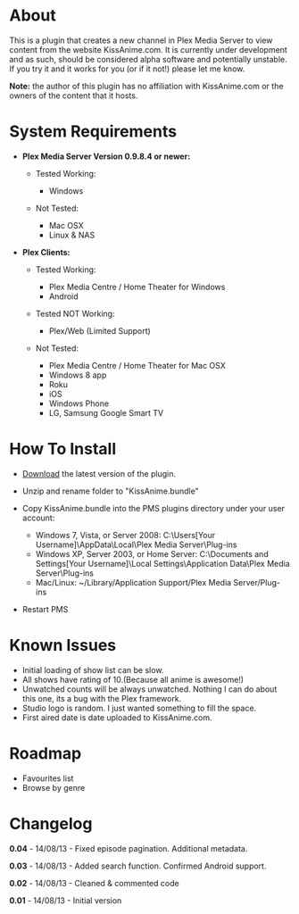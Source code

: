 About
=====

This is a plugin that creates a new channel in Plex Media Server to view content from the website KissAnime.com. It is currently under development and as such, should be considered alpha software and potentially unstable. If you try it and it works for you (or if it not!) please let me know. 

**Note:** the author of this plugin has no affiliation with KissAnime.com or the owners of the content that it hosts.

System Requirements
===================

- **Plex Media Server Version 0.9.8.4 or newer:**
	
	- Tested Working:
		- Windows
		
	- Not Tested:
		- Mac OSX
		- Linux & NAS

- **Plex Clients:**

	- Tested Working:
		- Plex Media Centre / Home Theater for Windows
		- Android
		
	- Tested NOT Working:
		- Plex/Web (Limited Support)
		
	- Not Tested:
		- Plex Media Centre / Home Theater for Mac OSX
		- Windows 8 app
		- Roku
		- iOS
		- Windows Phone
		- LG, Samsung Google Smart TV

How To Install
==============

- [Download](https://github.com/TehCrucible/KissAnime.bundle/archive/master.zip) the latest version of the plugin.

- Unzip and rename folder to "KissAnime.bundle"

- Copy KissAnime.bundle into the PMS plugins directory under your user account:
	- Windows 7, Vista, or Server 2008: C:\Users[Your Username]\AppData\Local\Plex Media Server\Plug-ins
	- Windows XP, Server 2003, or Home Server: C:\Documents and Settings[Your Username]\Local Settings\Application Data\Plex Media Server\Plug-ins
	- Mac/Linux: ~/Library/Application Support/Plex Media Server/Plug-ins

- Restart PMS

Known Issues
============

- Initial loading of show list can be slow.
- All shows have rating of 10.(Because all anime is awesome!)
- Unwatched counts will be always unwatched.  Nothing I can do about this one, its a bug with the Plex framework.
- Studio logo is random. I just wanted something to fill the space.
- First aired date is date uploaded to KissAnime.com.

Roadmap
=======

- Favourites list
- Browse by genre

Changelog
=========

**0.04** - 14/08/13 - Fixed episode pagination.  Additional metadata.

**0.03** - 14/08/13 - Added search function. Confirmed Android support.

**0.02** - 14/08/13 - Cleaned & commented code

**0.01** - 14/08/13 - Initial version
